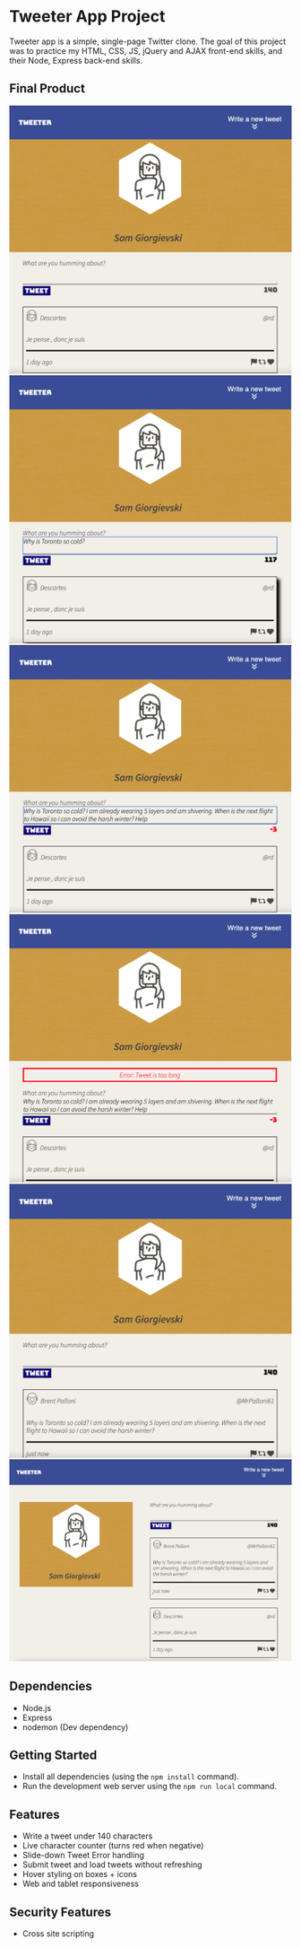 # Tweeter App Project
Tweeter app is a simple, single-page Twitter clone. The goal of this project was to practice my HTML, CSS, JS, jQuery and AJAX front-end skills, and their Node, Express back-end skills.

## Final Product

!["Tweeter app full page"](https://github.com/SamGiorgievski/tweeter/blob/master/docs/Tweeter%20App%20full%20page.png?raw=true)
!["The character counter on the footer updates with each character entered"](https://github.com/SamGiorgievski/tweeter/blob/master/docs/Character%20counter.png?raw=true)
!["If tweet exceeds 140 characters, the counter turns red"](https://github.com/SamGiorgievski/tweeter/blob/master/docs/Character%20counter%20(negative).png?raw=true)
!["Error handle example"](https://github.com/SamGiorgievski/tweeter/blob/master/docs/Tweet%20error.png?raw=true)
!["After submitting a tweet, it prepends to the existing tweets"](https://github.com/SamGiorgievski/tweeter/blob/master/docs/Tweet%20success.png?raw=true)
!["When screen size reaches 1024px, the layout changes"](https://github.com/SamGiorgievski/tweeter/blob/master/docs/Desktop%20mode.png?raw=true)

## Dependencies

- Node.js
- Express
- nodemon (Dev dependency)

## Getting Started

- Install all dependencies (using the `npm install` command).
- Run the development web server using the `npm run local` command.

## Features
- Write a tweet under 140 characters
- Live character counter (turns red when negative)
- Slide-down Tweet Error handling
- Submit tweet and load tweets without refreshing
- Hover styling on boxes + icons
- Web and tablet responsiveness

## Security Features
- Cross site scripting
